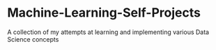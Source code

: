 # Machine-Learning-Self-Projects
A collection of my attempts at learning and implementing various Data Science concepts
